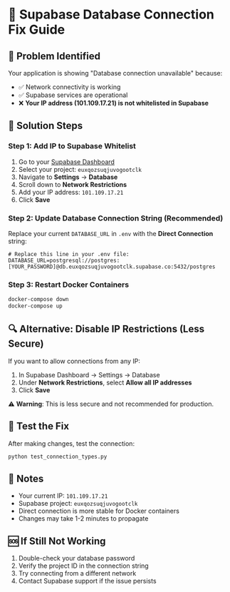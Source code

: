 # 🔧 Supabase Database Connection Fix Guide

## 🎯 Problem Identified
Your application is showing "Database connection unavailable" because:
- ✅ Network connectivity is working
- ✅ Supabase services are operational  
- ❌ **Your IP address (101.109.17.21) is not whitelisted in Supabase**

## 🚀 Solution Steps

### Step 1: Add IP to Supabase Whitelist
1. Go to your [Supabase Dashboard](https://supabase.com/dashboard)
2. Select your project: `euxqozsuqjuvogootclk`
3. Navigate to **Settings** → **Database**
4. Scroll down to **Network Restrictions**
5. Add your IP address: `101.109.17.21`
6. Click **Save**

### Step 2: Update Database Connection String (Recommended)
Replace your current `DATABASE_URL` in `.env` with the **Direct Connection** string:

```env
# Replace this line in your .env file:
DATABASE_URL=postgresql://postgres:[YOUR_PASSWORD]@db.euxqozsuqjuvogootclk.supabase.co:5432/postgres
```

### Step 3: Restart Docker Containers
```bash
docker-compose down
docker-compose up
```

## 🔍 Alternative: Disable IP Restrictions (Less Secure)
If you want to allow connections from any IP:
1. In Supabase Dashboard → Settings → Database
2. Under **Network Restrictions**, select **Allow all IP addresses**
3. Click **Save**

⚠️ **Warning**: This is less secure and not recommended for production.

## 🧪 Test the Fix
After making changes, test the connection:
```bash
python test_connection_types.py
```

## 📝 Notes
- Your current IP: `101.109.17.21`
- Supabase project: `euxqozsuqjuvogootclk`
- Direct connection is more stable for Docker containers
- Changes may take 1-2 minutes to propagate

## 🆘 If Still Not Working
1. Double-check your database password
2. Verify the project ID in the connection string
3. Try connecting from a different network
4. Contact Supabase support if the issue persists